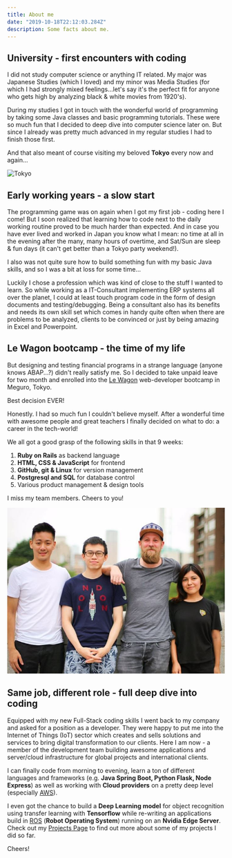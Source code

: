 ```yaml
---
title: About me
date: "2019-10-18T22:12:03.284Z"
description: Some facts about me. 
---
```


## University - first encounters with coding

I did not study computer science or anything IT related. My major was Japanese Studies (which I loved) and my minor was Media Studies (for which I had strongly mixed feelings...let's say it's the perfect fit for anyone who gets high by analyzing black & white movies from 1920's). 

During my studies I got in touch with the wonderful world of programming by taking some Java classes and basic programming tutorials. These were so much fun that I decided to deep dive into computer science later on. But since I already was pretty much advanced in my regular studies I had to finish those first.

And that also meant of course visiting my beloved **Tokyo** every now and again...  

![Tokyo](./tokyo-air.jpg)

## Early working years - a slow start  

The programming game was on again when I got my first job - coding here I come! But I soon realized that learning how to code next to the daily working routine proved to be much harder than expected. And in case you have ever lived and worked in Japan you know what I mean: no time at all in the evening after the many, many hours of overtime, and Sat/Sun are sleep & fun days (it can't get better than a Tokyo party weekend!). 

I also was not quite sure how to build something fun with my basic Java skills, and so I was a bit at loss for some time...

Luckily I chose a profession which was kind of close to the stuff I wanted to learn. So while working as a IT-Consultant implementing ERP systems all over the planet, I could at least touch program code in the form of design documents and testing/debugging. Being a consultant also has its benefits and needs its own skill set which comes in handy quite often when there are problems to be analyzed, clients to be convinced or just by being amazing in Excel and Powerpoint. 

## Le Wagon bootcamp - the time of my life

But designing and testing financial programs in a strange language (anyone knows ABAP...?) didn't really satisfy me. So I decided to take unpaid leave for two month and enrolled into the [Le Wagon](http://lewagon.com) web-developer bootcamp in Meguro, Tokyo. 

Best decision EVER! 

Honestly. I had so much fun I couldn't believe myself. After a wonderful time with awesome people and great teachers I finally decided on what to do: a career in the tech-world!

We all got a good grasp of the following skills in that 9 weeks:

1. **Ruby on Rails** as backend language 
2. **HTML, CSS & JavaScript** for frontend
3. **GitHub, git & Linux** for version management 
4. **Postgresql and SQL** for database control 
5. Various product management & design tools 


I miss my team members. Cheers to you!

![LeWagon](./lewagon-teammates.jpg)


## Same job, different role - full deep dive into coding

Equipped with my new Full-Stack coding skills I went back to my company and asked for a position as a developer. They were happy to put me into the Internet of Things (IoT) sector which creates and sells solutions and services to bring digital transformation to our clients. Here I am now - a member of the development team building awesome applications and server/cloud infrastructure for global projects and international clients. 

I can finally code from morning to evening, learn a ton of different languages and frameworks (e.g. **Java Spring Boot, Python Flask, Node Express**) as well as working with **Cloud providers** on a pretty deep level (especially [AWS](http://aws.com)). 

I even got the chance to build a **Deep Learning model** for object recognition using transfer learning with **Tensorflow** while re-writing an applications build in [ROS](http://ros.org) (**Robot Operating System**) running on an **Nvidia Edge Server**. Check out my [Projects Page](/projects) to find out more about some of my projects I did so far. 

Cheers!